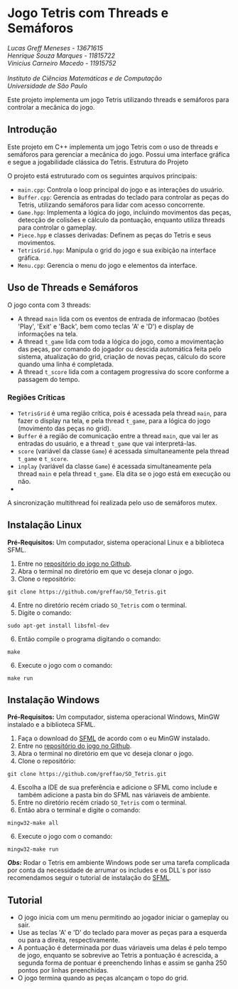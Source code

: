 # Jogo Tetris com Threads e Semáforos

*Lucas Greff Meneses - 13671615 <br>
Henrique Souza Marques - 11815722 <br>
Vinicius Carneiro Macedo - 11915752 <br> <br>
Instituto de Ciências Matemáticas e de Computação <br>
Universidade de São Paulo* <br>

Este projeto implementa um jogo Tetris utilizando threads e semáforos para controlar a mecânica do jogo.

## Introdução

Este projeto em C++ implementa um jogo Tetris com o uso de threads e semáforos para gerenciar a mecânica do jogo. Possui uma interface gráfica e segue a jogabilidade clássica do Tetris.
Estrutura do Projeto

O projeto está estruturado com os seguintes arquivos principais:

- `main.cpp`: Controla o loop principal do jogo e as interações do usuário.
- `Buffer.cpp`: Gerencia as entradas do teclado para controlar as peças do Tetris, utilizando semáforos para lidar com acesso concorrente.
- `Game.hpp`: Implementa a lógica do jogo, incluindo movimentos das peças, detecção de colisões e cálculo da pontuação, enquanto utiliza threads para controlar o gameplay.
- `Piece.hpp` e classes derivadas: Definem as peças do Tetris e seus movimentos.
- `TetrisGrid.hpp`: Manipula o grid do jogo e sua exibição na interface gráfica.
- `Menu.cpp`: Gerencia o menu do jogo e elementos da interface.

## Uso de Threads e Semáforos

O jogo conta com 3 threads:
- A thread `main` lida com os eventos de entrada de informacao (botões 'Play', 'Exit' e 'Back', bem como teclas 'A' e 'D') e display de informações na tela.
- A thread `t_game` lida com toda a lógica do jogo, como a movimentação das peças, por comando do jogador ou descida automática feita pelo sistema, atualização do grid, criação de novas peças, cálculo do score quando uma linha é completada.
- A thread `t_score` lida com a contagem progressiva do score conforme a passagem do tempo.

### Regiões Críticas

- `TetrisGrid` é uma região crítica, pois é acessada pela thread `main`, para fazer o display na tela, e pela thread `t_game`, para a lógica do jogo (movimento das peças no grid).
- `Buffer` é a região de comunicação entre a thread `main`, que vai ler as entradas do usuário, e a thread `t_game` que vai interpretá-las.
- `score` (variável da classe `Game`) é acessada simultaneamente pela thread `t_game` e `t_score`.
- `inplay` (variável da classe `Game`) é acessada simultaneamente pela thread `main` e pela thread `t_game`. Ela dita se o jogo está em execução ou não.
- 

A sincronização multithread foi realizada pelo uso de semáforos mutex.

## Instalação Linux

**Pré-Requisitos:** Um computador, sistema operacional Linux e a biblioteca SFML.

1. Entre no [repositório do jogo no Github](https://github.com/greffao/SO_Tetris).
2. Abra o terminal no diretório em que vc deseja clonar o jogo.
3. Clone o repositório:
```
git clone https://github.com/greffao/SO_Tetris.git
```
4. Entre no diretório recém criado `SO_Tetris` com o terminal.
5. Digite o comando:
```
sudo apt-get install libsfml-dev
```
6. Então compile o programa digitando o comando:
```
make
```
6. Execute o jogo com o comando:
```
make run
```

## Instalação Windows

**Pré-Requisitos:** Um computador, sistema operacional Windows, MinGW instalado e a biblioteca SFML.

1. Faça o download do [SFML](https://www.sfml-dev.org/download/sfml/2.6.1/) de acordo com o eu MinGW instalado.
1. Entre no [repositório do jogo no Github](https://github.com/greffao/SO_Tetris).
2. Abra o terminal no diretório em que vc deseja clonar o jogo.
3. Clone o repositório:
```
git clone https://github.com/greffao/SO_Tetris.git
```
4. Escolha a IDE de sua preferência e adicione o SFML como include e também adicione a pasta bin do SFML nas váriaveis de ambiente.
5. Entre no diretório recém criado `SO_Tetris` com o terminal.
6. Então abra o terminal e digite o comando:
```
mingw32-make all
```
6. Execute o jogo com o comando:
```
mingw32-make run
```
**_Obs:_** Rodar o Tetris em ambiente Windows pode ser uma tarefa complicada
por conta da necessidade de arrumar os includes e os DLL´s por isso recomendamos seguir o tutorial de instalação
do [SFML](https://www.sfml-dev.org/tutorials/2.6/start-vc.php).

## Tutorial

- O jogo inicia com um menu permitindo ao jogador iniciar o gameplay ou sair.
- Use as teclas 'A' e 'D' do teclado para mover as peças para a esquerda ou para a direita, respectivamente.
- A pontuação é determinada por duas váriaveis uma delas é pelo tempo de jogo, enquanto se sobrevive ao Tetris
a pontuação é acrescida, a segunda forma de pontuar é preenchendo linhas e assim se ganha 250 pontos por linhas preenchidas.
- O jogo termina quando as peças alcançam o topo do grid.
